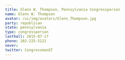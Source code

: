 ```yaml
---
title: Glenn W. Thompson, Pennsylvania Congressperson
name: Glenn W. Thompson
avatar: /ui/img/avatars/Glenn_Thompson.jpg
party: republican
state: pennsylvania
type: congressperson
lasthall: 2015-07-17
phone: 202-225-5121
never: 
twitter: CongressmanGT
---
```

